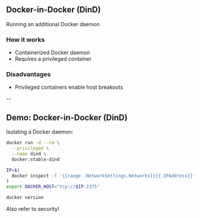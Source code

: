 ## Docker-in-Docker (DinD)

Running an additional Docker daemon

### How it works

- Containerized Docker daemon
- Requires a privileged container

### Disadvantages

- Privileged containers enable host breakouts

--

## Demo: Docker-in-Docker (DinD)

Isolating a Docker daemon:

```bash
docker run -d --rm \
  --privileged \
  --name dind \
  docker:stable-dind

IP=$(
  docker inspect -f '{{range .NetworkSettings.Networks}}{{.IPAddress}}{{end}}' dind
)
export DOCKER_HOST="tcp://$IP:2375"

docker version
```

Also refer to security!